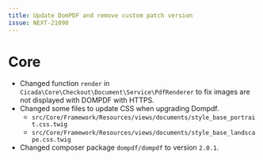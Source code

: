 ```yaml
---
title: Update DomPDF and remove custom patch version
issue: NEXT-21090
---
```

# Core
* Changed function `render` in `Cicada\Core\Checkout\Document\Service\PdfRenderer` to fix images are not displayed with DOMPDF with HTTPS.
* Changed some files to update CSS when upgrading Dompdf.
    * `src/Core/Framework/Resources/views/documents/style_base_portrait.css.twig`
    * `src/Core/Framework/Resources/views/documents/style_base_landscape.css.twig`
* Changed composer package `dompdf/dompdf` to version `2.0.1`.
